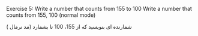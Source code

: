 Exercise 5:
Write a number that counts from 155 to 100 Write a number that counts from 155, 100 (normal mode)

شمارنده ای بنویسید که از 155، 100 تا بشمارد (مد نرمال )